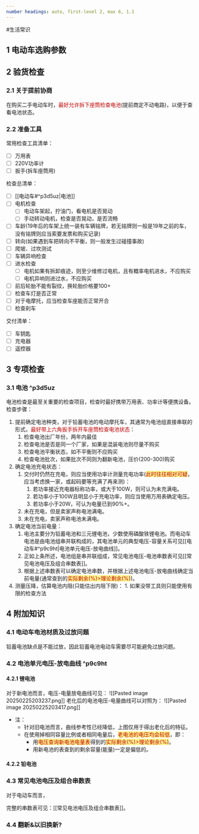 ```yaml
---
number headings: auto, first-level 2, max 6, 1.1
---
```

#生活常识 

## 1 电动车选购参数




## 2 验货检查

### 2.1 关于提前协商

在购买二手电动车时，<font color="#c00000">最好允许拆下座筒检查电池</font>(提前商定不动电路)，以便于查看电池状态。

### 2.2 准备工具

常用检查工具清单：
- [ ] 万用表
- [ ] 220V功率计
- [ ] 扳手(拆车座筒用)

检查总清单：
- [ ] [[电动车#^p3d5uz|电池]]
- [ ] 电机检查
	- [ ] 电动车架起，拧油门，看电机是否晃动
	- [ ] 手动转动电机，检查是否晃动，是否流畅
- [ ] 车龄(19年后的车架上统一装有车辆铭牌，若无铭牌则一般是19年之前的车，没有铭牌则应当索要发票和购买记录)
- [ ] 转向(如果遇到车把转向不平衡，则一般发生过碰撞事故)
- [ ] 爬坡、过坎测试
- [ ] 车辆异响检查
- [ ] 进水检查
	- [ ] 电机如果有拆卸痕迹，则至少维修过电机，且有概率电机进水，不应购买
	- [ ] 电机异响则进过水，不应购买
- [ ] 前后轮胎不能有裂纹，换轮胎价格要100+
- [ ] 检查车灯是否正常
- [ ] 对于电摩托，应当检查车座能否正常开合
- [ ] 检查刹车

交付清单：
- [ ] 车钥匙
- [ ] 充电器
- [ ] 遥控器

## 3 专项检查

### 3.1 电池 ^p3d5uz

电池检查是最至关重要的检查项目，检查时最好携带万用表、功率计等便携设备。
检查步骤：
1. 提前确定电池种类，对于铅蓄电池的电动摩托车，其通常为电池组直接串联的形式，<font color="#c00000">最好带上六角扳手拆开车座筒检查电池状态</font>：
	1. 检查电池出厂年份，两年内最佳
	2. 检查电池是否是同一个厂家，如果是混装电池则尽量不购买
	3. 检查电池平衡状态，如不平衡则不应购买
	4. 检查电池批次，如果批次不同则为翻新电池，压价(200-300)购买
2. 确定电池充电状态：
	1. 交付时仍然在充电，则应当使用功率计测量充电功率(<span style="background:#fff88f"><font color="#c00000">此时往往相对可疑</font></span>，应当考虑换一家，或起码要等充满了再来测)：
		1. 若功率接近充电器标称功率，或大于100W，则可认为未充满电。
		2. 若功率小于100W且明显小于充电功率，则应当使用万用表确定电压。
		3. 若功率小于20W，可认为电量已到90%+。
	2. 未在充电，但是卖家声称电池满电。
	3. 未在充电，卖家声称电池未满电。
3. 确定电池当前电量：
	1. 电池主要分为铅蓄电池和三元锂电池，少数使用磷酸铁锂电池。而电动车电池是由电池组串并联构成的，其电池单元的典型电压-容量关系可见[[电动车#^p9c9ht|电池单元电压-放电曲线]]。
	2. 正如上条所述，电池组是串并联组成，常见电池电压-电池串数表可见[[常见电池电压及组合串数表]]。
	3. 根据上述串数表可以确定电池串数，并根据上述电池电压-放电曲线确定当前电量(通常查到的<span style="background:#fff88f"><font color="#c00000">实际剩余(%)>理论剩余(%)</font></span>)。
4. 测量压降，估算电池内阻(只能估出内阻下限)：
	1. 
如果没带工具则只能使用有限的检查方法

## 4 附加知识

### 4.1 电动车电池材质及过放问题

铅蓄电池缺点是不能过放，因此铅蓄电池电动车需要尽可能避免过放问题。


### 4.2 电池单元电压-放电曲线 ^p9c9ht

#### 4.2.1 锂电池

对于新电池而言，电压-电量放电曲线可见：
	![[Pasted image 20250225203237.png]]
老化后的电池电压-电量曲线可以对照为：
	![[Pasted image 20250225203417.png]]
- 注：
	- 针对旧电池而言，曲线参考性已经降低，上图仅用于得出老化后的特征。
	- 在使用掉相同容量比例或者相同电量后，<span style="background:#fff88f"><font color="#c00000">老电池的电压均会较低</font></span>，即：
		- 用<span style="background:#fff88f"><font color="#c00000">电压查询新电池电量表</font></span>得到的<span style="background:#fff88f"><font color="#c00000">实际剩余(%)>理论剩余(%)</font></span>。
		- 用新电池的表查到的剩余容量(能量)一定是偏低的。

#### 4.2.2 铅电池







### 4.3 常见电池电压及组合串数表

对于电动车而言，


完整的串数表可见：[[常见电池电压及组合串数表]]。

### 4.4 翻新&以旧换新?



